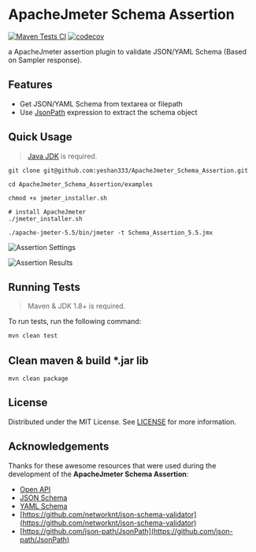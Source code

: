 # ApacheJmeter Schema Assertion

[![Maven Tests CI](https://github.com/yeshan333/ApacheJmeter_Schema_Assertion/actions/workflows/run-tests.yaml/badge.svg)](https://github.com/yeshan333/ApacheJmeter_Schema_Assertion/actions/workflows/run-tests.yaml) [![codecov](https://codecov.io/gh/yeshan333/ApacheJmeter_Schema_Assertion/branch/main/graph/badge.svg?token=WN0DZ6QQ9H)](https://codecov.io/gh/yeshan333/ApacheJmeter_Schema_Assertion)

<!-- ![Code Coverage](.github/badges/jacoco.svg) -->

a ApacheJmeter assertion plugin to validate JSON/YAML Schema (Based on Sampler response).

## Features

- Get JSON/YAML Schema from textarea or filepath
- Use [JsonPath](https://github.com/json-path/JsonPath) expression to extract the schema object

## Quick Usage

> [Java JDK](https://adoptopenjdk.net/) is required.

```shell
git clone git@github.com:yeshan333/ApacheJmeter_Schema_Assertion.git

cd ApacheJmeter_Schema_Assertion/examples

chmod +x jmeter_installer.sh

# install ApacheJmeter
./jmeter_installer.sh

./apache-jmeter-5.5/bin/jmeter -t Schema_Assertion_5.5.jmx
```

![Assertion Settings](https://cdn.jsdelivr.net/gh/yeshan333/jsDelivrCDN@main/20220115114549.jpg)

![Assertion Results](https://cdn.jsdelivr.net/gh/yeshan333/jsDelivrCDN@main/20220115114624.jpg)

## Running Tests

> Maven & JDK 1.8+ is required.

To run tests, run the following command:

```bash
mvn clean test
```

## Clean maven & build *.jar lib
```
mvn clean package
```
## License

Distributed under the MIT License. See [LICENSE](./LICENSE) for more information.

## Acknowledgements

Thanks for these awesome resources that were used during the development of the **ApacheJmeter Schema Assertion**:

- [Open API](https://spec.openapis.org/oas/latest.html#info-object-example)
- [JSON Schema](https://json-schema.org/specification.html)
- [YAML Schema](https://asdf-standard.readthedocs.io/en/1.5.0/schemas/yaml_schema.html#Schema%20Definitions)
- [https://github.com/networknt/json-schema-validator](https://github.com/networknt/json-schema-validator)
- [https://github.com/json-path/JsonPath](https://github.com/json-path/JsonPath)

